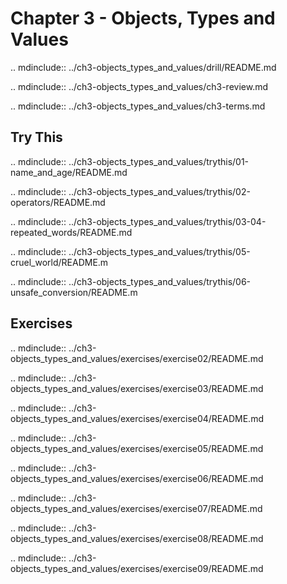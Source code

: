# Chapter 3 - Objects, Types and Values

.. mdinclude:: ../ch3-objects_types_and_values/drill/README.md

.. mdinclude:: ../ch3-objects_types_and_values/ch3-review.md

.. mdinclude:: ../ch3-objects_types_and_values/ch3-terms.md



## Try This

.. mdinclude:: ../ch3-objects_types_and_values/trythis/01-name_and_age/README.md

.. mdinclude:: ../ch3-objects_types_and_values/trythis/02-operators/README.md

.. mdinclude:: ../ch3-objects_types_and_values/trythis/03-04-repeated_words/README.md

.. mdinclude:: ../ch3-objects_types_and_values/trythis/05-cruel_world/README.m

.. mdinclude:: ../ch3-objects_types_and_values/trythis/06-unsafe_conversion/README.m


## Exercises

.. mdinclude:: ../ch3-objects_types_and_values/exercises/exercise02/README.md

.. mdinclude:: ../ch3-objects_types_and_values/exercises/exercise03/README.md

.. mdinclude:: ../ch3-objects_types_and_values/exercises/exercise04/README.md

.. mdinclude:: ../ch3-objects_types_and_values/exercises/exercise05/README.md

.. mdinclude:: ../ch3-objects_types_and_values/exercises/exercise06/README.md

.. mdinclude:: ../ch3-objects_types_and_values/exercises/exercise07/README.md

.. mdinclude:: ../ch3-objects_types_and_values/exercises/exercise08/README.md

.. mdinclude:: ../ch3-objects_types_and_values/exercises/exercise09/README.md

